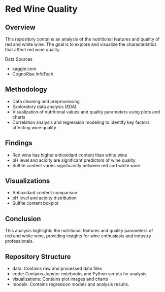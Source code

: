 # Red Wine Quality

## Overview

This repository contains an analysis of the nutritional features and quality of red and white wine. The goal is to explore and visualize the characteristics that affect red wine quality.

Data Sources

- kaggle.com
- CognoRise InfoTech

## Methodology

- Data cleaning and preprocessing
- Exploratory data analysis (EDA)
- Visualization of nutritional values and quality parameters using plots and charts
- Correlation analysis and regression modeling to identify key factors affecting wine quality

## Findings

- Red wine has higher antioxidant content than white wine
- pH level and acidity are significant predictors of wine quality
- Sulfite content varies significantly between red and white wine

## Visualizations

- Antioxidant content comparison
- pH level and acidity distribution
- Sulfite content boxplot

## Conclusion

This analysis highlights the nutritional features and quality parameters of red and white wine, providing insights for wine enthusiasts and industry professionals.

## Repository Structure

- data: Contains raw and processed data files
- code: Contains Jupyter notebooks and Python scripts for analysis
- visualizations: Contains plot images and charts
- models: Contains regression models and analysis results.
